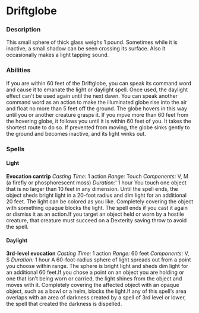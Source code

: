 # Driftglobe

### Description
This small sphere of thick glass weighs 1 pound. Sometimes while it is inactive, a small shadow can be seen crossing its surface. Also it occasionally makes a light tapping sound.

### Abilities
If you are within 60 feet of the Driftglobe, you can speak its command word and cause it to emanate the light or daylight spell. Once used, the daylight effect can't be used again until the next dawn. You can speak another command word as an action to make the illuminated globe rise into the air and float no more than 5 feet off the ground. The globe hovers in this way until you or another creature grasps it. If you mpve more than 60 feet from the hovering globe, it follows you until it is within 60 feet of you. It takes the shortest route to do so. If prevented from moving, the globe sinks gently to the ground and becomes inactive, and its light winks out. 

### Spells
#### Light

**Evocation cantrip**
_Casting Time:_ 1 action
_Range:_ Touch
_Components:_ V, M (a firefly or phosphorescent moss)
_Duration:_’ 1 hour
You touch one object that is no larger than 10 feet in any dimension. Until the spell ends, the object sheds bright light in a 20-foot radius and dim light for an additional 20 feet. The light can be colored as you like. Completely covering the object with something opaque blocks the light. The spell ends if you cast it again or dismiss it as an action.If you target an object held or worn by a hostile creature, that creature must succeed on a Dexterity saving throw to avoid the spell.

#### Daylight

**3rd-level evocation**
_Casting Time:_ 1 action
_Range:_ 60 feet
_Components:_ V, S
_Duration:_ 1 hour
A 60-foot-radius sphere of light spreads out from a point you choose within range. The sphere is bright light and sheds dim light for an additional 60 feet.If you chose a point on an object you are holding or one that isn’t being worn or carried, the light shines from the object and moves with it. Completely covering the affected object with an opaque object, such as a bowl or a helm, blocks the light.If any of this spell’s area overlaps with an area of darkness created by a spell of 3rd level or lower, the spell that created the darkness is dispelled.